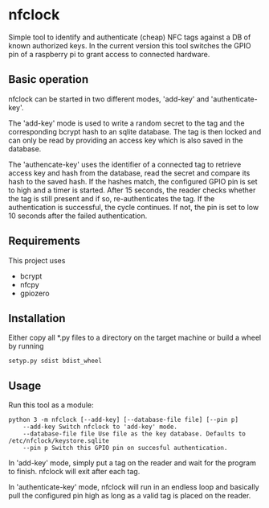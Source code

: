nfclock
=======

Simple tool to identify and authenticate (cheap) NFC tags against a DB of known authorized keys. In the current version
this tool switches the GPIO pin of a raspberry pi to grant access to connected hardware.

Basic operation
---------------

nfclock can be started in two different modes, 'add-key' and 'authenticate-key'.

The 'add-key' mode is used to write a random secret to the tag and the corresponding bcrypt hash to an sqlite database.
The tag is then locked and can only be read by providing an access key which is also saved in the database.

The 'authencate-key' uses the identifier of a connected tag to retrieve access key and hash from the database, read the
secret and compare its hash to the saved hash. If the hashes match, the configured GPIO pin is set to high and a timer
is started. After 15 seconds, the reader checks whether the tag is still present and if so, re-authenticates the tag. If
the authentication is successful, the cycle continues. If not, the pin is set to low 10 seconds after the failed
authentication.

Requirements
------------

This project uses
* bcrypt
* nfcpy
* gpiozero

Installation
------------

Either copy all *.py files to a directory on the target machine or build a wheel by running

```
setyp.py sdist bdist_wheel
```

Usage
-----

Run this tool as a module:

```
python 3 -m nfclock [--add-key] [--database-file file] [--pin p]
    --add-key Switch nfclock to 'add-key' mode.
    --database-file file Use file as the key database. Defaults to /etc/nfclock/keystore.sqlite
    --pin p Switch this GPIO pin on succesful authentication.
```

In 'add-key' mode, simply put a tag on the reader and wait for the program to finish. nfclock will exit after each tag.

In 'authenticate-key' mode, nfclock will run in an endless loop and basically pull the configured pin high as long as a
valid tag is placed on the reader.
